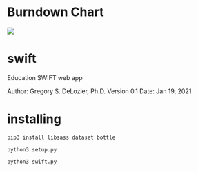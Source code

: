 
# Burndown Chart
<img src="https://cseitz.dev/tgmgpa/burndown-chart/current.png">

# swift
Education SWIFT web app

Author: Gregory S. DeLozier, Ph.D.
Version 0.1 Date: Jan 19, 2021


# installing
```
pip3 install libsass dataset bottle
```

```
python3 setup.py
```

```
python3 swift.py
```
